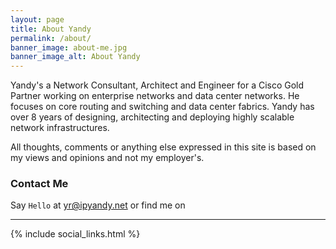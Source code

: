 ```yaml
---
layout: page
title: About Yandy
permalink: /about/
banner_image: about-me.jpg
banner_image_alt: About Yandy
---
```


Yandy's a Network Consultant, Architect and Engineer for a Cisco Gold Partner working on enterprise networks and data center networks. He focuses on core routing and switching and data center fabrics. Yandy has over 8 years of designing, architecting and deploying highly scalable network infrastructures. 

All thoughts, comments or anything else expressed in this site is based on my views and opinions and not my employer's.

### Contact Me

Say `Hello` at [yr@ipyandy.net](mailto:yr@ipyandy.net) or find
me on

---

{% include social_links.html %}

